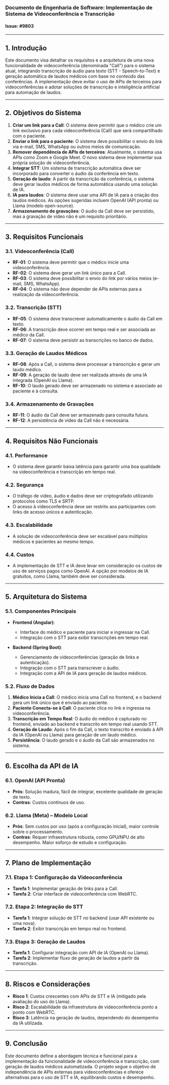 ### Documento de Engenharia de Software: Implementação de Sistema de Videoconferência e Transcrição

#### Issue: #9803

---

## 1. **Introdução**

Este documento visa detalhar os requisitos e a arquitetura de uma nova funcionalidade de videoconferência (denominada "Call") para o sistema atual, integrando transcrição de áudio para texto (STT - Speech-to-Text) e geração automática de laudos médicos com base no conteúdo das conferências. A implementação deve evitar o uso de APIs de terceiros para videoconferências e adotar soluções de transcrição e inteligência artificial para automação de laudos.

---

## 2. **Objetivos do Sistema**
1. **Criar um link para a Call**: O sistema deve permitir que o médico crie um link exclusivo para cada videoconferência (Call) que será compartilhado com o paciente.
2. **Enviar o link para o paciente**: O sistema deve possibilitar o envio do link via e-mail, SMS, WhatsApp ou outros meios de comunicação.
3. **Remover dependência de APIs de terceiros**: Atualmente, o sistema usa APIs como Zoom e Google Meet. O novo sistema deve implementar sua própria solução de videoconferência.
4. **Integrar STT**: Um sistema de transcrição automática deve ser incorporado para converter o áudio da conferência em texto.
5. **Geração de laudo**: A partir da transcrição da conferência, o sistema deve gerar laudos médicos de forma automática usando uma solução de IA.
6. **IA para laudos**: O sistema deve usar uma API de IA para a criação dos laudos médicos. As opções sugeridas incluem OpenAI (API pronta) ou Llama (modelo open-source).
7. **Armazenamento de gravações**: O áudio da Call deve ser persistido, mas a gravação de vídeo não é um requisito prioritário.

---

## 3. **Requisitos Funcionais**

### 3.1. Videoconferência (Call)
- **RF-01**: O sistema deve permitir que o médico inicie uma videoconferência.
- **RF-02**: O sistema deve gerar um link único para a Call.
- **RF-03**: O sistema deve possibilitar o envio do link por vários meios (e-mail, SMS, WhatsApp).
- **RF-04**: O sistema não deve depender de APIs externas para a realização da videoconferência.

### 3.2. Transcrição (STT)
- **RF-05**: O sistema deve transcrever automaticamente o áudio da Call em texto.
- **RF-06**: A transcrição deve ocorrer em tempo real e ser associada ao médico da Call.
- **RF-07**: O sistema deve persistir as transcrições no banco de dados.

### 3.3. Geração de Laudos Médicos
- **RF-08**: Após a Call, o sistema deve processar a transcrição e gerar um laudo médico.
- **RF-09**: A geração de laudo deve ser realizada através de uma IA integrada (OpenAI ou Llama).
- **RF-10**: O laudo gerado deve ser armazenado no sistema e associado ao paciente e à consulta.

### 3.4. Armazenamento de Gravações
- **RF-11**: O áudio da Call deve ser armazenado para consulta futura.
- **RF-12**: A persistência de vídeo da Call não é necessária.

---

## 4. **Requisitos Não Funcionais**

### 4.1. Performance
- O sistema deve garantir baixa latência para garantir uma boa qualidade na videoconferência e transcrição em tempo real.
  
### 4.2. Segurança
- O tráfego de vídeo, áudio e dados deve ser criptografado utilizando protocolos como TLS e SRTP.
- O acesso à videoconferência deve ser restrito aos participantes com links de acesso únicos e autenticação.

### 4.3. Escalabilidade
- A solução de videoconferência deve ser escalável para múltiplos médicos e pacientes ao mesmo tempo.
  
### 4.4. Custos
- A implementação de STT e IA deve levar em consideração os custos de uso de serviços pagos como OpenAI. A opção por modelos de IA gratuitos, como Llama, também deve ser considerada.

---

## 5. **Arquitetura do Sistema**

### 5.1. Componentes Principais
- **Frontend (Angular)**:
  - Interface do médico e paciente para iniciar e ingressar na Call.
  - Integração com o STT para exibir transcrições em tempo real.
  
- **Backend (Spring Boot)**:
  - Gerenciamento de videoconferências (geração de links e autenticação).
  - Integração com o STT para transcrever o áudio.
  - Integração com a API de IA para geração de laudos médicos.

### 5.2. Fluxo de Dados

1. **Médico Inicia a Call**: O médico inicia uma Call no frontend, e o backend gera um link único que é enviado ao paciente.
2. **Paciente Conecta-se à Call**: O paciente clica no link e ingressa na videoconferência.
3. **Transcrição em Tempo Real**: O áudio do médico é capturado no frontend, enviado ao backend e transcrito em tempo real usando STT.
4. **Geração de Laudo**: Após o fim da Call, o texto transcrito é enviado à API da IA (OpenAI ou Llama) para geração de um laudo médico.
5. **Persistência**: O laudo gerado e o áudio da Call são armazenados no sistema.

---

## 6. **Escolha da API de IA**

### 6.1. OpenAI (API Pronta)
- **Prós**: Solução madura, fácil de integrar, excelente qualidade de geração de texto.
- **Contras**: Custos contínuos de uso.

### 6.2. Llama (Meta) – Modelo Local
- **Prós**: Sem custos por uso (após a configuração inicial), maior controle sobre o processamento.
- **Contras**: Requer infraestrutura robusta, como GPU/NPU de alto desempenho. Maior esforço de estudo e configuração.

---

## 7. **Plano de Implementação**

### 7.1. Etapa 1: Configuração da Videoconferência
- **Tarefa 1**: Implementar geração de links para a Call.
- **Tarefa 2**: Criar interface de videoconferência com WebRTC.

### 7.2. Etapa 2: Integração do STT
- **Tarefa 1**: Integrar solução de STT no backend (usar API existente ou uma nova).
- **Tarefa 2**: Exibir transcrição em tempo real no frontend.

### 7.3. Etapa 3: Geração de Laudos
- **Tarefa 1**: Configurar integração com API de IA (OpenAI ou Llama).
- **Tarefa 2**: Implementar fluxo de geração de laudos a partir da transcrição.

---

## 8. **Riscos e Considerações**

- **Risco 1**: Custos crescentes com APIs de STT e IA (mitigado pela avaliação do uso do Llama).
- **Risco 2**: Escalabilidade da infraestrutura de videoconferência ponto a ponto com WebRTC.
- **Risco 3**: Latência na geração de laudos, dependendo do desempenho da IA utilizada.

---

## 9. **Conclusão**

Este documento define a abordagem técnica e funcional para a implementação da funcionalidade de videoconferência e transcrição, com geração de laudos médicos automatizada. O projeto segue o objetivo de independência de APIs externas para videoconferências e oferece alternativas para o uso de STT e IA, equilibrando custos e desempenho.


